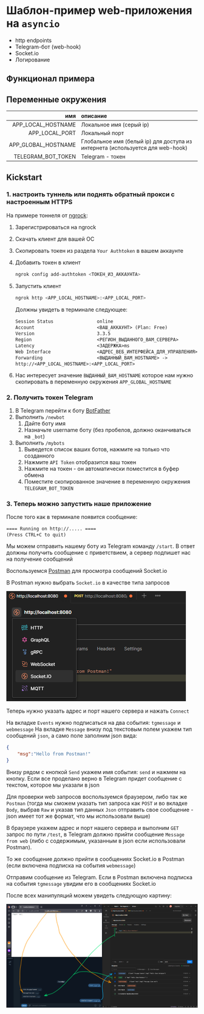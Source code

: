 # Шаблон-пример web-приложения на `asyncio`

- http endpoints
- Telegram-бот (web-hook)
- Socket.io
- Логирование

## Функционал примера


## Переменные окружения

|                     имя | описание                                                                       |
|------------------------:|:-------------------------------------------------------------------------------|
|      APP_LOCAL_HOSTNAME | Локальное имя (серый ip)                                                       |
|          APP_LOCAL_PORT | Локальный порт                                                                 |
|     APP_GLOBAL_HOSTNAME | Глобальное имя (белый ip) для доступа из интернета (используется для web-hook) |
|      TELEGRAM_BOT_TOKEN | Telegram - токен                                                               |

## Kickstart

### 1. настроить туннель или поднять обратный прокси с настроенным HTTPS
На примере тоннеля от [ngrock](https://ngrok.com/):

1. Зарегистрироваться на ngrock
2. Скачать клиент для вашей ОС
3. Скопировать токен из раздела `Your Authtoken` в вашем аккаунте
4. Добавить токен в клиент

    ```bash
    ngrok config add-authtoken <ТОКЕН_ИЗ_АККАУНТА>
    ```
5. Запустить клиент
   ```bash
   ngrok http <APP_LOCAL_HOSTNAME>:<APP_LOCAL_PORT>
   ```
   Должны увидеть в терминале следующее:
   ```
   Session Status                online                                                                                    
   Account                       <ВАШ_АККАУНТ> (Plan: Free)
   Version                       3.3.5                                                                                     
   Region                        <РЕГИОН_ВЫДАННОГО_ВАМ_СЕРВЕРА>                                                                               
   Latency                       <ЗАДЕРЖКА>ms
   Web Interface                 <АДРЕС_ВЕБ_ИНТЕРФЕЙСА_ДЛЯ_УПРАВЛЕНИЯ>                                                                 
   Forwarding                    <ВЫДАННЫЙ_ВАМ_HOSTNAME> -> http://<APP_LOCAL_HOSTNAME>:<APP_LOCAL_PORT>
   ```
6. Нас интересует значение `ВЫДАННЫЙ_ВАМ_HOSTNAME` которое нам нужно скопировать в переменную окружения `APP_GLOBAL_HOSTNAME`

### 2. Получить токен Telegram

1. В Telegram перейти к боту [BotFather](https://t.me/BotFather)
2. Выполнить `/newbot`
   1. Дайте боту имя
   2. Назначьте username боту (без пробелов, должно оканчиваться на `_bot`)
3. Выполнить `/mybots`
   1. Выведется список ваших ботов, нажмите на только что созданного
   2. Нажмите `API Token` отобразится ваш токен
   3. Нажмите на токен - он автоматически поместится в буфер обмена
   4. Поместите скопированное значение в переменную окружения `TELEGRAM_BOT_TOKEN`

### 3. Теперь можно запустить наше приложение

После того как в терминале появится сообщение:

```
==== Running on http://..... ====
(Press CTRL+C to quit)
```

Мы можем отправить нашему боту из Telegram команду `/start`. В ответ должны получить сообщение с приветствием,
а сервер подпишет нас на получение сообщений

Воспользуемся [Postman](https://www.postman.com/downloads/) для просмотра сообщений Socket.io

В Postman нужно выбрать `Socket.io` в качестве типа запросов

![img.png](Assets/postman_request_type.png)

Теперь нужно указать адрес и порт нашего сервера и нажать `Connect`

На вкладке `Events` нужно подписаться на два события: `tgmessage` и `webmessage`
На вкладке `Message` внизу под текстовым полем укажем тип сообщений `json`,
а само поле заполним json вида:

```json
{
    "msg":"Hello from Postman!"
}
```
Внизу рядом с кнопкой `Send` укажем имя события: `send` и нажмем на кнопку.
Если все проделано верно в Telegram придет сообщение с текстом, которое мы указали в json

Для проверки web запросов воспользуемся браузером, либо так же `Postman` (тогда мы сможем указать
тип запроса как `POST` и во вкладке `Body`, выбрав `Raw` и указав тип данных `Json` отправить свое сообщение - 
json имеет тот же формат, что мы использовали выше)

В браузере укажем адрес и порт нашего сервера и выполним `GET` запрос по пути `/test`, 
в Telegram должно прийти сообщение `Message from web` (либо с содержимым, указанным в json если 
использовали Postman). 

То же сообщение должно прийти в сообщениях Socket.io в Postman (если включена
подписка на события `webmessage`)

Отправим сообщение из Telegram. Если в Postman включена подписка на события `tgmessage` 
увидим его в сообщениях Socket.io


После всех манипуляций можем увидеть следующую картину:

![img.png](Assets/example_screen.png)